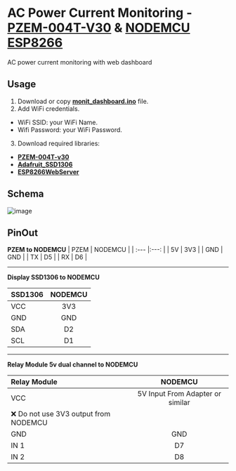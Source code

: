 # AC Power Current Monitoring - [PZEM-004T-V30](https://github.com/mandulaj/PZEM-004T-v30) & [NODEMCU ESP8266](https://github.com/nodemcu/nodemcu-firmware)
 
AC power current monitoring with web dashboard

## Usage
1. Download or copy **[monit_dashboard.ino](https://github.com/zuna107/AC-power-current-monitoring/blob/26bc68f6e077cffd8c7efb911600d989b5a92949/monit_dashboard/monit_dashboard.ino)** file.
2. Add WiFi credentials.
- WiFi SSID: your WiFi Name.
- Wifi Password: your WiFi Password.

3. Download required libraries:
- **[PZEM-004T-v30](https://github.com/mandulaj/PZEM-004T-v30)**
- **[Adafruit_SSD1306](https://github.com/adafruit/Adafruit_SSD1306)**
- **[ESP8266WebServer](https://github.com/esp8266/Arduino/tree/master/libraries/ESP8266WebServer)**

## Schema
![image](https://github.com/zuna107/AC-power-current-monitoring/blob/ed61bd734671982dd76bab30abe929b5737fc22c/circuit_image.png)

## PinOut

**PZEM to NODEMCU**
| PZEM | NODEMCU |
| :--- |:---:    |
| 5V   | 3V3     |
| GND  | GND     |
| TX   | D5      |
| RX   | D6      |

____

**Display SSD1306 to NODEMCU**

| SSD1306 | NODEMCU |
| :---    |:---:    |
| VCC     | 3V3     |
| GND     | GND     |
| SDA     | D2      |
| SCL     | D1      |

____

**Relay Module 5v dual channel to NODEMCU**

| Relay Module | NODEMCU |
| :---         |:---:    |
| VCC          | 5V Input From Adapter or similar | 
|❌ Do not use 3V3 output from NODEMCU |
| GND          | GND     |
| IN 1         | D7      |
| IN 2         | D8      |
